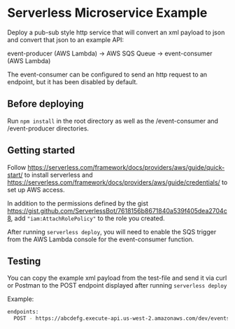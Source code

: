 # Serverless Microservice Example

Deploy a pub-sub style http service that will convert an xml payload to json and convert that json to an example API:

event-producer (AWS Lambda) -> AWS SQS Queue -> event-consumer (AWS Lambda)

The event-consumer can be configured to send an http request to an endpoint, but it has been disabled by default. 

## Before deploying

Run `npm install` in the root directory as well as the /event-consumer and /event-producer directories. 

## Getting started
Follow https://serverless.com/framework/docs/providers/aws/guide/quick-start/ to install serverless and 
https://serverless.com/framework/docs/providers/aws/guide/credentials/ to set up AWS access. 

In addition to the permissions defined by the gist https://gist.github.com/ServerlessBot/7618156b8671840a539f405dea2704c8, add `"iam:AttachRolePolicy"` to the role you created. 

After running `serverless deploy`, you will need to enable the SQS trigger from the AWS Lambda console for the event-consumer function. 

## Testing

You can copy the example xml payload from the test-file and send it via curl or Postman to the POST endpoint displayed after running `serverless deploy`

Example:

```sh
endpoints:
  POST - https://abcdefg.execute-api.us-west-2.amazonaws.com/dev/events
```
